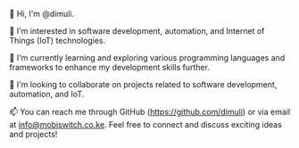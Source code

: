 👋 Hi, I'm @dimuli.

👀 I'm interested in software development, automation, and Internet of Things (IoT) technologies.

🌱 I'm currently learning and exploring various programming languages and frameworks to enhance my development skills further.

💞️ I'm looking to collaborate on projects related to software development, automation, and IoT.

📫 You can reach me through GitHub (https://github.com/dimuli) or via email at info@mobiswitch.co.ke. Feel free to connect and discuss exciting ideas and projects!

<!---
dimuli/dimuli is a ✨ special ✨ repository because its `README.md` (this file) appears on your GitHub profile.
You can click the Preview link to take a look at your changes.
--->
